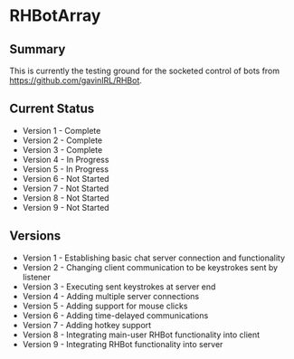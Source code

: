 # RHBotArray

## Summary
This is currently the testing ground for the socketed control of bots from https://github.com/gavinIRL/RHBot.

## Current Status
* Version 1 - Complete
* Version 2 - Complete
* Version 3 - Complete
* Version 4 - In Progress
* Version 5 - In Progress
* Version 6 - Not Started
* Version 7 - Not Started
* Version 8 - Not Started
* Version 9 - Not Started

## Versions
* Version 1 - Establishing basic chat server connection and functionality
* Version 2 - Changing client communication to be keystrokes sent by listener
* Version 3 - Executing sent keystrokes at server end
* Version 4 - Adding multiple server connections
* Version 5 - Adding support for mouse clicks
* Version 6 - Adding time-delayed communications
* Version 7 - Adding hotkey support
* Version 8 - Integrating main-user RHBot functionality into client
* Version 9 - Integrating RHBot functionality into server
